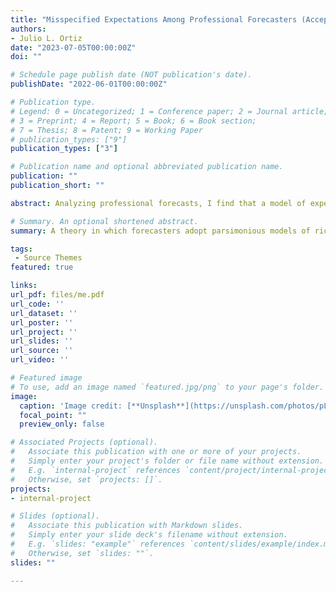 ```yaml
---
title: "Misspecified Expectations Among Professional Forecasters (Accepted, Journal of Money, Credit and Banking)"
authors:
- Julio L. Ortiz
date: "2023-07-05T00:00:00Z"
doi: ""

# Schedule page publish date (NOT publication's date).
publishDate: "2022-06-01T00:00:00Z"

# Publication type.
# Legend: 0 = Uncategorized; 1 = Conference paper; 2 = Journal article;
# 3 = Preprint; 4 = Report; 5 = Book; 6 = Book section;
# 7 = Thesis; 8 = Patent; 9 = Working Paper
# publication_types: ["9"]
publication_types: ["3"]

# Publication name and optional abbreviated publication name.
publication: ""
publication_short: ""

abstract: Analyzing professional forecasts, I find that a model of expectation formation in which respondents misperceive the true law of motion of the data generating process, which in turn causes them to form an erroneous view of its underlying persistence, tends to outperform alternative models when fit to forecast errors and revisions. Misspecified expectations outperforms the alternatives for a variety of macroeconomic aggregates both in and out of sample. Misspecified expectations is successful in fitting the data in part because it allows forecast errors to be longer lived. I conclude that misspecified expectations can serve as a suitable approach to model expectation formation among professional forecasters.

# Summary. An optional shortened abstract.
summary: A theory in which forecasters adopt parsimonious models of richer underlying processes can serve as a suitable benchmark departure from full information rational expectations among professional forecasters.

tags:
 - Source Themes
featured: true

links:
url_pdf: files/me.pdf
url_code: ''
url_dataset: ''
url_poster: ''
url_project: ''
url_slides: ''
url_source: ''
url_video: ''

# Featured image
# To use, add an image named `featured.jpg/png` to your page's folder. 
image:
  caption: 'Image credit: [**Unsplash**](https://unsplash.com/photos/pLCdAaMFLTE)'
  focal_point: ""
  preview_only: false

# Associated Projects (optional).
#   Associate this publication with one or more of your projects.
#   Simply enter your project's folder or file name without extension.
#   E.g. `internal-project` references `content/project/internal-project/index.md`.
#   Otherwise, set `projects: []`.
projects:
- internal-project

# Slides (optional).
#   Associate this publication with Markdown slides.
#   Simply enter your slide deck's filename without extension.
#   E.g. `slides: "example"` references `content/slides/example/index.md`.
#   Otherwise, set `slides: ""`.
slides: ""

---
```



